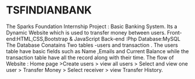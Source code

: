 # TSFINDIANBANK
The Sparks Foundation Internship Project : Basic Banking System. Its a Dynamic Website which is used to transfer money between users.
Front-end:HTML,CSS,Bootstrap & JavaScript
Back-end :Php
Database:MySQL
The Database Conatains Two tables -users and transaction .
The users table have basic fields such as Name ,Emails and Current Balance while the transaction table have all the record along with their time.
The flow of Website :
Home page >Create users > view all users > Select and view one user > Transfer Money > Select receiver > view Transfer History.

